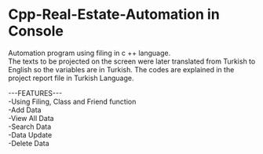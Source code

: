 # Cpp-Real-Estate-Automation in Console
Automation program using filing in c ++ language.  
The texts to be projected on the screen were later translated from Turkish to English so the variables are in Turkish.
The codes are explained in the project report file in Turkish Language.

---FEATURES---  
-Using Filing, Class and Friend function   
-Add Data    
-View All Data  
-Search Data  
-Data Update  
-Delete Data  
 
